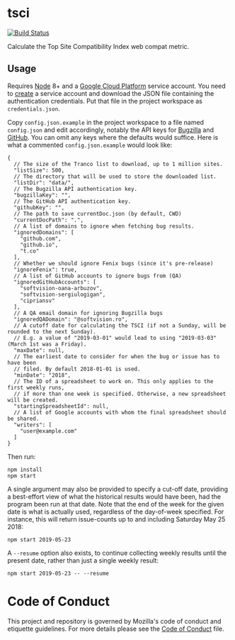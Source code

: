 # tsci

[![Build Status](https://travis-ci.org/mozilla/tsci.svg?branch=master)](https://travis-ci.org/mozilla/tsci)

Calculate the Top Site Compatibility Index web compat metric.

## Usage
Requires [Node](https://nodejs.org/) 8+ and a [Google Cloud Platform](https://cloud.google.com/) service account.
You need to [create](https://cloud.google.com/docs/authentication/getting-started) a service account and download
the JSON file containing the authentication credentials. Put that file in the project workspace as `credentials.json`.

Copy `config.json.example` in the project workspace to a file named `config.json` and edit accordingly,
notably the API keys for [Bugzilla](https://bugzilla.mozilla.org/userprefs.cgi?tab=apikey) and
[GitHub](https://help.github.com/en/articles/creating-a-personal-access-token-for-the-command-line).
You can omit any keys where the defaults would suffice. Here is what a commented `config.json.example`
would look like:
```
{
  // The size of the Tranco list to download, up to 1 million sites.
  "listSize": 500,
  // The directory that will be used to store the downloaded list.
  "listDir": "data/",
  // The Bugzilla API authentication key.
  "bugzillaKey": "",
  // The GitHub API authentication key.
  "githubKey": "",
  // The path to save currentDoc.json (by default, CWD)
  "currentDocPath": ".",
  // A list of domains to ignore when fetching bug results.
  "ignoredDomains": [
    "github.com",
    "github.io",
    "t.co"
  ],
  // Whether we should ignore Fenix bugs (since it's pre-release)
  "ignoreFenix": true,
  // A list of GitHub accounts to ignore bugs from (QA)
  "ignoredGitHubAccounts": [
    "softvision-oana-arbuzov",
    "softvision-sergiulogigan",
    "cipriansv"
  ],
  // A QA email domain for ignoring Bugzilla bugs
  "ignoredQADomain": "@softvision.ro",
  // A cutoff date for calculating the TSCI (if not a Sunday, will be rounded to the next Sunday).
  // E.g. a value of "2019-03-01" would lead to using "2019-03-03" (March 1st was a Friday).
  "maxDate": null,
  // The earliest date to consider for when the bug or issue has to have been
  // filed. By default 2018-01-01 is used.
  "minDate": "2018",
  // The ID of a spreadsheet to work on. This only applies to the first weekly runs,
  // if more than one week is specified. Otherwise, a new spreadsheet will be created.
  "startingSpreadsheetId": null,
  // A list of Google accounts with whom the final spreadsheet should be shared.
  "writers": [
    "user@example.com"
  ]
}
```

Then run:
```
npm install
npm start
```

A single argument may also be provided to specify a cut-off date, providing a best-effort view of what the historical
results would have been, had the program been run at that date. Note that the end of the week for the given date is
what is actually used, regardless of the day-of-week specified. For instance, this will return issue-counts up to
and including Saturday May 25 2018:
```
npm start 2019-05-23
```

A `--resume` option also exists, to continue collecting weekly results until the present date, rather than just a single weekly result:

```
npm start 2019-05-23 -- --resume
```

Code of Conduct
===============

This project and repository is governed by Mozilla's code of conduct and
etiquette guidelines. For more details please see the [Code of Conduct](./CODE_OF_CONDUCT.md) file.
